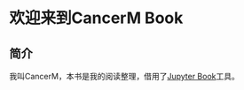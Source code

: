 <!-- #region -->
# 欢迎来到CancerM Book


## 简介

  我叫CancerM，本书是我的阅读整理，借用了[Jupyter Book](https://jupyterbook.org/intro.html)工具。
<!-- #endregion -->
